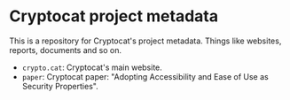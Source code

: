 # Cryptocat project metadata

This is a repository for Cryptocat's project metadata. Things like websites, reports, documents and so on.  

* `crypto.cat`: Cryptocat's main website.  
* `paper`: Cryptocat paper: "Adopting Accessibility and Ease of Use as Security Properties".  
